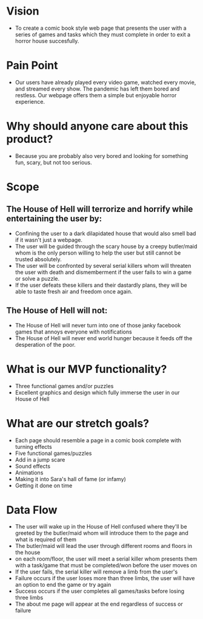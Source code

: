 # Vision
- To create a comic book style web page that presents the user with a series of games and tasks which they must complete in order to exit a horror house succesfully.

# Pain Point
- Our users have already played every video game, watched every movie, and streamed every show. The pandemic has left them bored and restless. Our webpage offers them a simple but enjoyable horror experience.

# Why should anyone care about this product?
- Because you are probably also very bored and looking for something fun, scary, but not too serious. 

# Scope
## The House of Hell will terrorize and horrify while entertaining the user by:
- Confining the user to a dark dilapidated house that would also smell bad if it wasn't just a webpage.
- The user will be guided through the scary house by a creepy butler/maid whom is the only person willing to help the user but still cannot be trusted absolutely.
 - The user will be confronted by several serial killers whom will threaten the user with death and dismemberment if the user fails to win a game or solve a puzzle.
- If the user defeats these killers and their dastardly plans, they will be able to taste fresh air and freedom once again.

## The House of Hell will not:
- The House of Hell will never turn into one of those janky facebook games that annoys everyone with notifications
- The House of Hell will never end world hunger because it feeds off the desperation of the poor.

# What is our MVP functionality?
- Three functional games and/or puzzles
- Excellent graphics and design which fully immerse the user in our House of Hell

# What are our stretch goals?
- Each page should resemble a page in a comic book complete with turning effects
- Five functional games/puzzles
- Add in a jump scare
- Sound effects
- Animations
- Making it into Sara's hall of fame (or infamy)
- Getting it done on time

# Data Flow
- The user will wake up in the House of Hell confused where they'll be greeted by the butler/maid whom will introduce them to the page and what is required of them
- The butler/maid will lead the user through different rooms and floors in the house
- on each room/floor, the user will meet a serial killer whom presents them with a task/game that must be completed/won before the user moves on
- If the user fails, the serial killer will remove a limb from the user's 
- Failure occurs if the user loses more than three limbs, the user will have an option to end the game or try again
- Success occurs if the user completes all games/tasks before losing three limbs
- The about me page will appear at the end regardless of success or failure